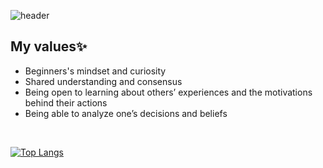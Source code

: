 ![header](https://capsule-render.vercel.app/api?type=waving&color=0:DDD6F3,100:FAACA8&height=150&section=header&text=Nari%20Park&fontSize=50&fontColor=F5F5F5)

## My values✨
- Beginners's mindset and curiosity <br />
- Shared understanding and consensus <br />
- Being open to learning about others’ experiences and the motivations behind their actions<br />
- Being able to analyze one’s decisions and beliefs<br />
<br />

[![Top Langs](https://github-readme-stats.vercel.app/api/top-langs/?username=sseul1111&theme=nord&layout=compact&row=4&column=2)](https://github.com/sseul1111/github-readme-stats)

<!-- ![Nari's GitHub stats](https://github-readme-stats.vercel.app/api?username=sseul1111&theme=omni&show_icons=true) -->

